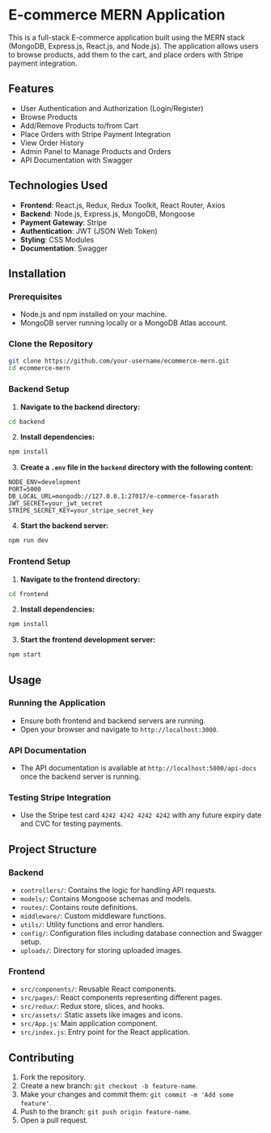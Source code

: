 # E-commerce MERN Application

This is a full-stack E-commerce application built using the MERN stack (MongoDB, Express.js, React.js, and Node.js). The application allows users to browse products, add them to the cart, and place orders with Stripe payment integration.

## Features

- User Authentication and Authorization (Login/Register)
- Browse Products
- Add/Remove Products to/from Cart
- Place Orders with Stripe Payment Integration
- View Order History
- Admin Panel to Manage Products and Orders
- API Documentation with Swagger

## Technologies Used

- **Frontend**: React.js, Redux, Redux Toolkit, React Router, Axios
- **Backend**: Node.js, Express.js, MongoDB, Mongoose
- **Payment Gateway**: Stripe
- **Authentication**: JWT (JSON Web Token)
- **Styling**: CSS Modules
- **Documentation**: Swagger

## Installation

### Prerequisites

- Node.js and npm installed on your machine.
- MongoDB server running locally or a MongoDB Atlas account.

### Clone the Repository

```bash
git clone https://github.com/your-username/ecommerce-mern.git
cd ecommerce-mern
```

### Backend Setup

1. **Navigate to the backend directory:**

```bash
cd backend
```

2. **Install dependencies:**

```bash
npm install
```

3. **Create a `.env` file in the `backend` directory with the following content:**

```env
NODE_ENV=development
PORT=5000
DB_LOCAL_URL=mongodb://127.0.0.1:27017/e-commerce-fasarath
JWT_SECRET=your_jwt_secret
STRIPE_SECRET_KEY=your_stripe_secret_key
```

4. **Start the backend server:**

```bash
npm run dev
```

### Frontend Setup

1. **Navigate to the frontend directory:**

```bash
cd frontend
```

2. **Install dependencies:**

```bash
npm install
```

3. **Start the frontend development server:**

```bash
npm start
```

## Usage

### Running the Application

- Ensure both frontend and backend servers are running.
- Open your browser and navigate to `http://localhost:3000`.

### API Documentation

- The API documentation is available at `http://localhost:5000/api-docs` once the backend server is running.

### Testing Stripe Integration

- Use the Stripe test card `4242 4242 4242 4242` with any future expiry date and CVC for testing payments.

## Project Structure

### Backend

- `controllers/`: Contains the logic for handling API requests.
- `models/`: Contains Mongoose schemas and models.
- `routes/`: Contains route definitions.
- `middleware/`: Custom middleware functions.
- `utils/`: Utility functions and error handlers.
- `config/`: Configuration files including database connection and Swagger setup.
- `uploads/`: Directory for storing uploaded images.

### Frontend

- `src/components/`: Reusable React components.
- `src/pages/`: React components representing different pages.
- `src/redux/`: Redux store, slices, and hooks.
- `src/assets/`: Static assets like images and icons.
- `src/App.js`: Main application component.
- `src/index.js`: Entry point for the React application.

## Contributing

1. Fork the repository.
2. Create a new branch: `git checkout -b feature-name`.
3. Make your changes and commit them: `git commit -m 'Add some feature'`.
4. Push to the branch: `git push origin feature-name`.
5. Open a pull request.



